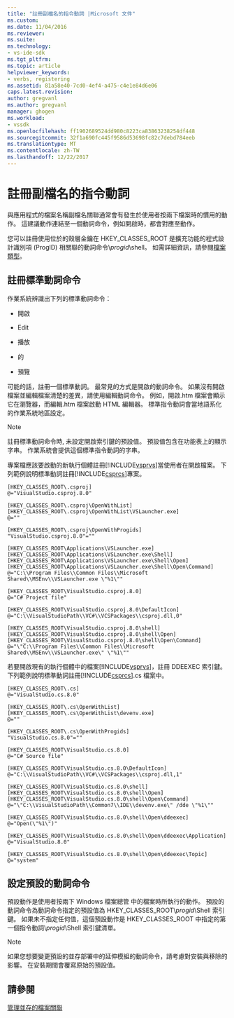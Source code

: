 ```yaml
---
title: "註冊副檔名的指令動詞 |Microsoft 文件"
ms.custom: 
ms.date: 11/04/2016
ms.reviewer: 
ms.suite: 
ms.technology:
- vs-ide-sdk
ms.tgt_pltfrm: 
ms.topic: article
helpviewer_keywords:
- verbs, registering
ms.assetid: 81a58e40-7cd0-4ef4-a475-c4e1e84d6e06
caps.latest.revision: 
author: gregvanl
ms.author: gregvanl
manager: ghogen
ms.workload:
- vssdk
ms.openlocfilehash: ff1902689524dd980c8223ca83863238254df448
ms.sourcegitcommit: 32f1a690fc445f9586d53698fc82c7debd784eeb
ms.translationtype: MT
ms.contentlocale: zh-TW
ms.lasthandoff: 12/22/2017
---
```

# <a name="registering-verbs-for-file-name-extensions"></a>註冊副檔名的指令動詞
與應用程式的檔案名稱副檔名關聯通常會有發生於使用者按兩下檔案時的慣用的動作。 這建議動作連結至一個動詞命令，例如開啟時，都會對應至動作。  
  
 您可以註冊使用位於的殼層金鑰在 HKEY_CLASSES_ROOT 是擴充功能的程式設計識別項 (ProgID) 相關聯的動詞命令\\*progid*\shell。 如需詳細資訊，請參閱[檔案類型](http://msdn.microsoft.com/library/windows/desktop/cc144148\(v=vs.85\).aspx)。  
  
## <a name="registering-standard-verbs"></a>註冊標準動詞命令  
 作業系統辨識出下列的標準動詞命令：  
  
-   開啟  
  
-   Edit  
  
-   播放  
  
-   的  
  
-   預覽  
  
 可能的話，註冊一個標準動詞。 最常見的方式是開啟的動詞命令。 如果沒有開啟檔案並編輯檔案清楚的差異，請使用編輯動詞命令。 例如，開啟.htm 檔案會顯示它在瀏覽器，而編輯.htm 檔案啟動 HTML 編輯器。 標準指令動詞會當地語系化的作業系統地區設定。  
  
> [!NOTE]
>  註冊標準動詞命令時, 未設定開啟索引鍵的預設值。 預設值包含在功能表上的顯示字串。 作業系統會提供這個標準指令動詞的字串。  
  
 專案檔應該要啟動的新執行個體註冊[!INCLUDE[vsprvs](../code-quality/includes/vsprvs_md.md)]當使用者在開啟檔案。 下列範例說明標準動詞註冊[!INCLUDE[csprcs](../data-tools/includes/csprcs_md.md)]專案。  
  
```  
[HKEY_CLASSES_ROOT\.csproj]  
@="VisualStudio.csproj.8.0"  
  
[HKEY_CLASSES_ROOT\.csproj\OpenWithList]  
[HKEY_CLASSES_ROOT\.csproj\OpenWithList\VSLauncher.exe]  
@=""  
  
[HKEY_CLASSES_ROOT\.csproj\OpenWithProgids]  
"VisualStudio.csproj.8.0"=""  
  
[HKEY_CLASSES_ROOT\Applications\VSLauncher.exe]  
[HKEY_CLASSES_ROOT\Applications\VSLauncher.exe\Shell]  
[HKEY_CLASSES_ROOT\Applications\VSLauncher.exe\Shell\Open]  
[HKEY_CLASSES_ROOT\Applications\VSLauncher.exe\Shell\Open\Command]  
@="C:\\Program Files\\Common Files\\Microsoft Shared\\MSEnv\\VSLauncher.exe \"%1\""  
  
[HKEY_CLASSES_ROOT\VisualStudio.csproj.8.0]  
@="C# Project file"  
  
[HKEY_CLASSES_ROOT\VisualStudio.csproj.8.0\DefaultIcon]  
@="C:\\VisualStudioPath\\VC#\\VCSPackages\\csproj.dll,0"  
  
[HKEY_CLASSES_ROOT\VisualStudio.csproj.8.0\shell]  
[HKEY_CLASSES_ROOT\VisualStudio.csproj.8.0\shell\Open]  
[HKEY_CLASSES_ROOT\VisualStudio.csproj.8.0\shell\Open\Command]  
@="\"C:\\Program Files\\Common Files\\Microsoft Shared\\MSEnv\\VSLauncher.exe\" \"%1\""  
```  
  
 若要開啟現有的執行個體中的檔案[!INCLUDE[vsprvs](../code-quality/includes/vsprvs_md.md)]，註冊 DDEEXEC 索引鍵。 下列範例說明標準動詞註冊[!INCLUDE[csprcs](../data-tools/includes/csprcs_md.md)].cs 檔案中。  
  
```  
[HKEY_CLASSES_ROOT\.cs]  
@="VisualStudio.cs.8.0"  
  
[HKEY_CLASSES_ROOT\.cs\OpenWithList]  
[HKEY_CLASSES_ROOT\.cs\OpenWithList\devenv.exe]  
@=""  
  
[HKEY_CLASSES_ROOT\.cs\OpenWithProgids]  
"VisualStudio.cs.8.0"=""  
  
[HKEY_CLASSES_ROOT\VisualStudio.cs.8.0]  
@="C# Source file"  
  
[HKEY_CLASSES_ROOT\VisualStudio.cs.8.0\DefaultIcon]  
@="C:\\VisualStudioPath\\VC#\\VCSPackages\\csproj.dll,1"  
  
[HKEY_CLASSES_ROOT\VisualStudio.cs.8.0\shell]  
[HKEY_CLASSES_ROOT\VisualStudio.cs.8.0\shell\Open]  
[HKEY_CLASSES_ROOT\VisualStudio.cs.8.0\shell\Open\Command]  
@="\"C:\\VisualStudioPath\\Common7\\IDE\\devenv.exe\" /dde \"%1\""  
  
[HKEY_CLASSES_ROOT\VisualStudio.cs.8.0\shell\Open\ddeexec]  
@="Open(\"%1\")"  
  
[HKEY_CLASSES_ROOT\VisualStudio.cs.8.0\shell\Open\ddeexec\Application]  
@="VisualStudio.8.0"  
  
[HKEY_CLASSES_ROOT\VisualStudio.cs.8.0\shell\Open\ddeexec\Topic]  
@="system"  
```  
  
## <a name="setting-the-default-verb"></a>設定預設的動詞命令  
 預設動作是使用者按兩下 Windows 檔案總管 中的檔案時所執行的動作。 預設的動詞命令為動詞命令指定的預設值為 HKEY_CLASSES_ROOT\\*progid*\Shell 索引鍵。 如果未不指定任何值，這個預設動作是 HKEY_CLASSES_ROOT 中指定的第一個指令動詞\\*progid*\Shell 索引鍵清單。  
  
> [!NOTE]
>  如果您想要變更預設的並存部署中的延伸模組的動詞命令，請考慮對安裝與移除的影響。 在安裝期間會覆寫原始的預設值。  
  
## <a name="see-also"></a>請參閱  
 [管理並存的檔案關聯](../extensibility/managing-side-by-side-file-associations.md)